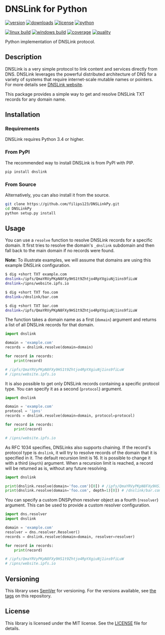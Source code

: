 DNSLink for Python
==================

[![version][icon-version]][link-pypi]
[![downloads][icon-downloads]][link-pypi]
[![license][icon-license]][link-license]
[![python][icon-python]][link-python]

[![linux build][icon-travis]][link-travis]
[![windows build][icon-appveyor]][link-appveyor]
[![coverage][icon-coverage]][link-coverage]
[![quality][icon-quality]][link-quality]

Python implementation of DNSLink protocol.

## Description

DNSLink is a very simple protocol to link content and services directly from DNS. DNSLink leverages the powerful distributed architecture of DNS for a variety of systems that require internet-scale mutable names or pointers. For more details see [DNSLink website][link-dnslink].

This package provides a simple way to get and resolve DNSLink TXT records for any domain name.

## Installation

### Requirements

DNSLink requires Python 3.4 or higher.

### From PyPI

The recommended way to install DNSLink is from PyPI with PIP.

```bash
pip install dnslink
```

### From Source

Alternatively, you can also install it from the source.

```bash
git clone https://github.com/filips123/DNSLinkPy.git
cd DNSLinkPy
python setup.py install
```

## Usage

You can use a `resolve` function to resolve DNSLink records for a specific domain. It first tries to resolve the domain's `_dnslink` subdomain and then fall back to the main domain if no records were found.

**Note:** To illustrate examples, we will assume that domains are using this example DNSLink configuration.

```bash
$ dig +short TXT example.com
dnslink=/ipfs/QmaYRVyPKpN8FXy9HS1t9Zhtjo4RpYXgiuNj1ins9fiLuW
dnslink=/ipns/website.ipfs.io

$ dig +short TXT foo.com
dnslink=/dnslink/bar.com

$ dig +short TXT bar.com
dnslink=/ipfs/QmaYRVyPKpN8FXy9HS1t9Zhtjo4RpYXgiuNj1ins9fiLuW
```

The function takes a domain name as a first (`domain`) argument and returns a list of all DNSLink records for that domain.


```py
import dnslink

domain = 'example.com'
records = dnslink.resolve(domain=domain)

for record in records:
    print(record)

# /ipfs/QmaYRVyPKpN8FXy9HS1t9Zhtjo4RpYXgiuNj1ins9fiLuW
# /ipns/website.ipfs.io
```

It is also possible to get only DNSLink records containing a specific protocol type. You can specify it as a second (`protocol`) argument.

```py
import dnslink

domain = 'example.com'
protocol = 'ipns'
records = dnslink.resolve(domain=domain, protocol=protocol)

for record in records:
    print(record)

# /ipns/website.ipfs.io
```

As RFC 1034 specifies, DNSLinks also supports chaining. If the record's protocol type is `dnslink`, it will try to resolve records of the domain that it is specified in it. The default recursion limit is 16. It is possible to change it with a third (`depth`) argument. When a recursion limit is reached, a record will be returned as is, without any future resolving.

```py
import dnslink

print(dnslink.resolve(domain='foo.com')[0]) # /ipfs/QmaYRVyPKpN8FXy9HS1t9Zhtjo4RpYXgiuNj1ins9fiLuW
print(dnslink.resolve(domain='foo.com', depth=1)[0]) # /dnslink/bar.com
```

You can specify a custom DNSPython resolver object as a fourth (`resolver`) argument. This can be used to provide a custom resolver configuration.

```py
import dns.resolver
import dnslink

domain = 'example.com'
resolver = dns.resolver.Resolver()
records = dnslink.resolve(domain=domain, resolver=resolver)

for record in records:
    print(record)

# /ipfs/QmaYRVyPKpN8FXy9HS1t9Zhtjo4RpYXgiuNj1ins9fiLuW
# /ipns/website.ipfs.io
```

## Versioning

This library uses [SemVer][link-semver] for versioning. For the versions available, see [the tags][link-tags] on this repository.

## License

This library is licensed under the MIT license. See the [LICENSE][link-license-file] file for details.

[icon-version]: https://img.shields.io/pypi/v/dnslink.svg?style=flat-square&label=version
[icon-downloads]: https://img.shields.io/pypi/dm/dnslink.svg?style=flat-square&label=downloads
[icon-license]: https://img.shields.io/pypi/l/dnslink.svg?style=flat-square&label=license
[icon-python]: https://img.shields.io/pypi/pyversions/dnslink.svg?style=flat-square&label=python

[icon-travis]: https://img.shields.io/travis/com/filips123/DNSLinkPy.svg?style=flat-square&label=linux+build
[icon-appveyor]: https://img.shields.io/appveyor/ci/filips123/DNSLinkPy.svg?style=flat-square&label=windows+build
[icon-coverage]: https://img.shields.io/scrutinizer/coverage/g/filips123/DNSLinkPy.svg?style=flat-square&label=coverage
[icon-quality]: https://img.shields.io/scrutinizer/g/filips123/DNSLinkPy.svg?style=flat-square&label=quality

[link-pypi]: https://pypi.org/project/dnslink/
[link-license]: https://choosealicense.com/licenses/mit/
[link-python]: https://python.org/
[link-travis]: https://travis-ci.com/filips123/DNSLinkPy/
[link-appveyor]: https://ci.appveyor.com/project/filips123/DNSLinkPy/
[link-coverage]: https://scrutinizer-ci.com/g/filips123/DNSLinkPy/code-structure/
[link-quality]: https://scrutinizer-ci.com/g/filips123/DNSLinkPy/
[link-semver]: https://semver.org/

[link-dnslink]: https://dnslink.io/

[link-tags]: https://github.com/filips123/DNSLinkPy/tags/
[link-license-file]: https://github.com/filips123/DNSLinkPy/blob/master/LICENSE
